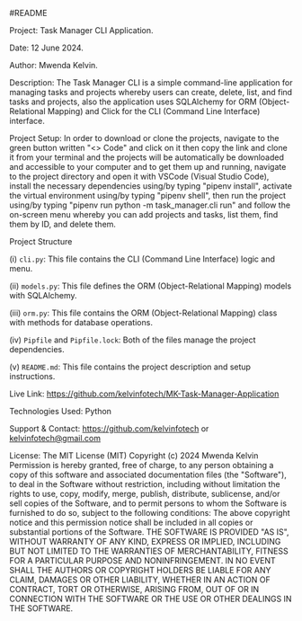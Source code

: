#README

Project:
Task Manager CLI Application.

Date:
12 June 2024.

Author:
Mwenda Kelvin.

Description:
The Task Manager CLI is a simple command-line application for managing tasks and projects whereby users can create, delete, list, and find tasks and projects, also the application uses SQLAlchemy for ORM (Object-Relational Mapping) and Click for the CLI (Command Line Interface) interface.

Project Setup:
In order to download or clone the projects, navigate to the green button written "<> Code" and click on it then copy the link and clone it from your terminal and the projects will be automatically be downloaded and accessible to your computer and to get them up and running, navigate to the project directory and open it with VSCode (Visual Studio Code), install the necessary dependencies using/by typing "pipenv install", activate the virtual environment using/by typing "pipenv shell", then run the project using/by typing "pipenv run python -m task_manager.cli run" and follow the on-screen menu whereby you can add projects and tasks, list them, find them by ID, and delete them.

Project Structure

(i) `cli.py`: This file contains the CLI (Command Line Interface) logic and menu.

(ii) `models.py`: This file defines the ORM (Object-Relational Mapping) models with SQLAlchemy.

(iii) `orm.py`: This file contains the ORM (Object-Relational Mapping) class with methods for database operations.

(iv) `Pipfile` and `Pipfile.lock`: Both of the files manage the project dependencies.

(v) `README.md`: This file contains the project description and setup instructions.

Live Link:
https://github.com/kelvinfotech/MK-Task-Manager-Application

Technologies Used:
Python

Support & Contact:
https://github.com/kelvinfotech or kelvinfotech@gmail.com

License:
The MIT License (MIT) Copyright (c) 2024 Mwenda Kelvin Permission is hereby granted, free of charge, to any person obtaining a copy of this software and associated documentation files (the "Software"), to deal in the Software without restriction, including without limitation the rights to use, copy, modify, merge, publish, distribute, sublicense, and/or sell copies of the Software, and to permit persons to whom the Software is furnished to do so, subject to the following conditions: The above copyright notice and this permission notice shall be included in all copies or substantial portions of the Software. THE SOFTWARE IS PROVIDED "AS IS", WITHOUT WARRANTY OF ANY KIND, EXPRESS OR IMPLIED, INCLUDING BUT NOT LIMITED TO THE WARRANTIES OF MERCHANTABILITY, FITNESS FOR A PARTICULAR PURPOSE AND NONINFRINGEMENT. IN NO EVENT SHALL THE AUTHORS OR COPYRIGHT HOLDERS BE LIABLE FOR ANY CLAIM, DAMAGES OR OTHER LIABILITY, WHETHER IN AN ACTION OF CONTRACT, TORT OR OTHERWISE, ARISING FROM, OUT OF OR IN CONNECTION WITH THE SOFTWARE OR THE USE OR OTHER DEALINGS IN THE SOFTWARE.
